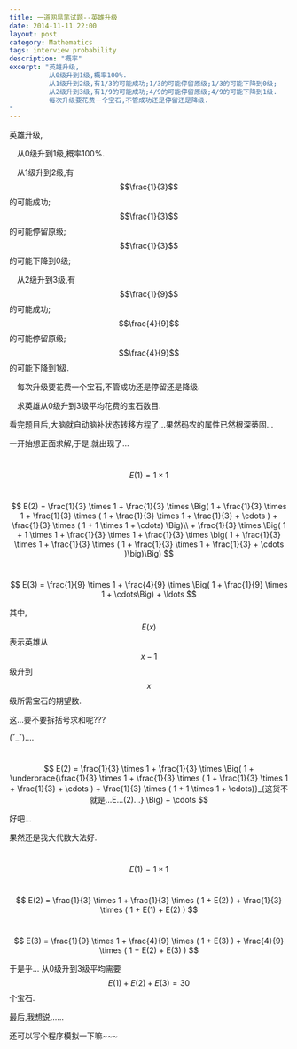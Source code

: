```yaml
---
title: 一道网易笔试题--英雄升级
date: 2014-11-11 22:00
layout: post
category: Mathematics
tags: interview probability
description: "概率"
excerpt: "英雄升级,
          从0级升到1级,概率100%.
          从1级升到2级,有1/3的可能成功;1/3的可能停留原级;1/3的可能下降到0级;
          从2级升到3级,有1/9的可能成功;4/9的可能停留原级;4/9的可能下降到1级.
          每次升级要花费一个宝石,不管成功还是停留还是降级.
"
---
```

英雄升级,

&#8194;&#8194;从0级升到1级,概率100%.

&#8194;&#8194;从1级升到2级,有$$\frac{1}{3}$$的可能成功;$$\frac{1}{3}$$的可能停留原级;$$\frac{1}{3}$$的可能下降到0级;

&#8194;&#8194;从2级升到3级,有$$\frac{1}{9}$$的可能成功;$$\frac{4}{9}$$的可能停留原级;$$\frac{4}{9}$$的可能下降到1级.

&#8194;&#8194;每次升级要花费一个宝石,不管成功还是停留还是降级.

&#8194;&#8194;求英雄从0级升到3级平均花费的宝石数目.



看完题目后,大脑就自动脑补状态转移方程了…果然码农的属性已然根深蒂固…

一开始想正面求解,于是,就出现了…

$$$$
&#8194;
$$
E(1) = 1 \times 1
$$

&#8194;
$$
E(2) = \frac{1}{3} \times 1 + \frac{1}{3} \times \Big( 1 + \frac{1}{3} \times 1 + \frac{1}{3} \times ( 1 + \frac{1}{3} \times 1 + \frac{1}{3} + \cdots ) + \frac{1}{3} \times ( 1 + 1 \times 1 + \cdots) \Big)\\
       + \frac{1}{3} \times \Big( 1 + 1 \times 1 + \frac{1}{3} \times 1 + \frac{1}{3} \times \big( 1 + \frac{1}{3} \times 1 + \frac{1}{3} \times ( 1 + \frac{1}{3} \times 1 + \frac{1}{3} + \cdots )\big)\Big)
$$

&#8194;
$$
E(3) =  \frac{1}{9} \times 1 +  \frac{4}{9} \times \Big( 1 + \frac{1}{9} \times 1 +  \cdots\Big) + \ldots
$$

其中, $$E(x)$$ 表示英雄从$$x-1$$级升到$$x$$级所需宝石的期望数.

这...要不要拆括号求和呢???


(ˇ_ˇ)....


&#8194;
$$
E(2) = \frac{1}{3} \times 1 + \frac{1}{3} \times \Big( 1 + \underbrace{\frac{1}{3} \times 1 + \frac{1}{3} \times ( 1 + \frac{1}{3} \times 1 + \frac{1}{3} + \cdots ) + \frac{1}{3} \times ( 1 + 1 \times 1 + \cdots)}_{这货不就是...E...(2)...} \Big) + \cdots
$$

好吧...

果然还是我大代数大法好.

$$$$
&#8194;
$$
E(1) = 1 \times 1
$$

&#8194;
$$
E(2) = \frac{1}{3} \times 1 + \frac{1}{3} \times ( 1 + E(2) ) +  \frac{1}{3} \times ( 1 + E(1) + E(2) )
$$

&#8194;
$$
E(3) = \frac{1}{9} \times 1 + \frac{4}{9} \times ( 1 + E(3) ) +  \frac{4}{9} \times ( 1 + E(2) + E(3) )
$$

于是乎... 从0级升到3级平均需要$$E(1)+E(2)+E(3) = 30$$个宝石.

最后,我想说......

还可以写个程序模拟一下嘛~~~



